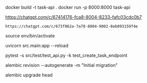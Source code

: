 docker build -t task-api .
docker run -p 8000:8000 task-api


https://chatgpt.com/c/67414176-fca8-8004-8233-fafc03cdc0b7

`https://chatgpt.com/c/673f062a-7a78-8004-9002-8eb093159f4e`

source env/bin/activate

uvicorn src.main:app --reload

 pytest -s src/test/test_api.py -k test_create_task_endpoint

alembic revision --autogenerate -m "Initial migration"

alembic upgrade head

